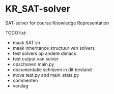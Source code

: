 # KR_SAT-solver
SAT-solver for course Knowledge Representation














TODO list:

- maak SAT.sh
- maak inheritance structuur van solvers
- test solvers op andere dimacs
- test output van solver
- opschonen main.py
- documentatie schrijven in dit bestand
- move test.py and main_stats.py
- commenten
- verslag